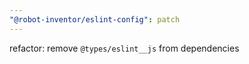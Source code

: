 ```yaml
---
"@robot-inventor/eslint-config": patch
---
```


refactor: remove `@types/eslint__js` from dependencies
